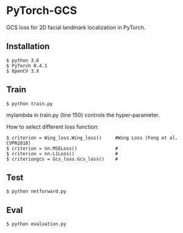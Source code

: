 # PyTorch-GCS
GCS loss for 2D facial landmark localization in PyTorch.

## Installation
    $ python 3.6
    $ PyTorch 0.4.1
    $ OpenCV 3.X
    
## Train
    $ python train.py 

mylambda in train.py (line 150) controls the hyper-parameter.

How to select different loss function:

    $ criterion = Wing_loss.Wing_loss()     #Wing Loss (Feng et al. CVPR2018)
    $ criterion = nn.MSELoss()              #
    $ criterion = nn.L1Loss()               #
    $ criteriongcs = Gcs_loss.Gcs_loss()    # 
    
## Test
    $ python netforward.py
   
## Eval
    $ python evaluation.py
    

